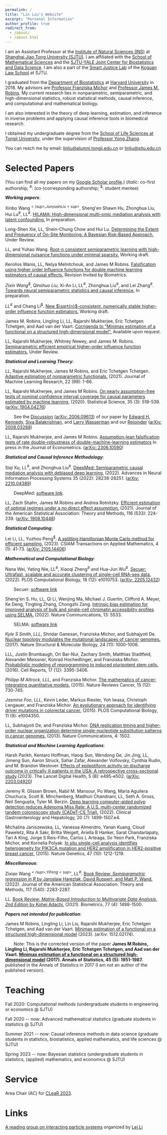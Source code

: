 ```yaml
---
permalink: /
title: "Lin Liu's Website"
excerpt: "Personal Information"
author_profile: true
redirect_from: 
  - /about/
  - /about.html
---
```


I am an Assistant Professor at the [Institute of Natural Sciences (INS)](https://ins.sjtu.edu.cn/) at [Shanghai Jiao Tong University (SJTU)](http://en.sjtu.edu.cn/). I am affiliated with the [School of Mathematical Sciences](http://math.sjtu.edu.cn/) and the [SJTU-YALE Joint Center for Biostatistics and Data Science](http://transmed.sjtu.edu.cn/ylhome.do?method=getHomeList&version=en). I am also a part of the [Smart Justice Lab]() of the [Koguan Law School](https://en.law.sjtu.edu.cn/) at SJTU.
 
I graduated from the [Department of Biostatistics](https://www.hsph.harvard.edu/biostatistics/) at [Harvard University](https://www.harvard.edu/) in 2018. My advisors are [Professor Franziska Michor](http://michorlab.dfci.harvard.edu/) and [Professor James M. Robins](https://www.hsph.harvard.edu/james-robins/). My current research lies in nonparametric, semiparametric, and high-dimensional statistics, robust statistical methods, causal inference, and computational and mathematical biology.

I am also interested in the theory of deep learning, estimation, and inference in inverse problems and applying causal inference tools in biomedical research.

I obtained my undergraduate degree from the [School of Life Sciences at Tongji University](https://life.tongji.edu.cn/lifeen/), under the supervision of [Professor Yong Zhang](https://zhanglab.tongji.edu.cn).

You can reach me by email: [linliu@alumni.tongji.edu.cn](linliu@alumni.tongji.edu.cn) or [linliu@sjtu.edu.cn](linliu@sjtu.edu.cn)

Selected Papers
======
(You can find all my papers on my [Google Scholar profile](https://scholar.google.com/citations?user=2xESgioAAAAJ&hl=en).) (_Italic_: co-first authorship; <sup>#</sup>: (co-)corresponding authorship; <sup>$</sup>: student mentee)

**_Working papers_**:

Xinbo Wang<sup>$</sup>, Junyuan Liu<sup>$</sup>, Sheng'en Shawn Hu, Zhonghua Liu, Hui Lu<sup>#</sup>, LL<sup>#</sup>. [HILAMA: High-dimensional multi-omic mediation analysis with latent confounding.]() In preparation.

Long-Shen Xie, LL, Shein-Chung Chow and Hui Lu. [Determining the Extent and Frequency of On-Site Monitoring: A Bayesian Risk-Based Approach.]() Under Review.

LL, and Yuhao Wang. [Root-n consistent semiparametric learning with high-dimensional nuisance functions under minimal sparsity.](https://arxiv.org/pdf/2305.04174.pdf) Working draft.

Kerollos Wanis, LL, Nelya Melnitchouk, and James M Robins. [Falsification using higher order influence functions for double machine learning estimators of causal effects.]() Revision Invited by Biometrics.

_Zixin Wang_<sup>$</sup>, _Qinshuo Liu_, Xi-An Li, LL<sup>#</sup>, Zhonghua Liu<sup>#</sup>, and Lei Zhang<sup>#</sup>. [Towards neural semiparametric statistics and causal inference.]() In preparation.

LL<sup>#</sup> and Chang Li<sup>$</sup>. [New $\sqrt{n}$-consistent, numerically stable higher-order influence function estimators.](https://arxiv.org/pdf/2302.08097) Working draft.

James M. Robins, Lingling Li, LL, Rajarshi Mukherjee, Eric Tchetgen Tchetgen, and Aad van der Vaart. [Corrigenda to "Minimax estimation of a functional on a structured high-dimensional model".]() Available upon request.

LL, Rajarshi Mukherjee, Whitney Newey, and James M. Robins. [Semiparametric efficient empirical higher-order influence function estimators.]() Under Review.

**_Statistical and Learning Theory_**:

LL, Rajarshi Mukherjee, James M Robins, and Eric Tchetgen Tchetgen. [Adaptive estimation of nonparametric functionals.](http://linliu-stats.github.io/files/Adaptive_Arxiv_Update.pdf) (2021). Journal of Machine Learning Research, 22 (99): 1-66.

LL, Rajarshi Mukherjee, and James M Robins. [On nearly assumption-free tests of nominal confidence interval coverage for causal parameters estimated by machine learning.](https://projecteuclid.org/journals/statistical-science/volume-35/issue-3/On-Nearly-Assumption-Free-Tests-of-Nominal-Confidence-Interval-Coverage/10.1214/20-STS786.short) (2020). Statistical Science, 35 (3): 518-539. ([arXiv: 1904.04276](https://arxiv.org/pdf/1904.04276))

&nbsp;&nbsp;&nbsp;&nbsp;&nbsp;&nbsp; See the [Discussion](https://projecteuclid.org/journals/statistical-science/volume-35/issue-3/Discussion-of-On-Nearly-Assumption-Free-Tests-of-Nominal-Confidence/10.1214/20-STS796.short) ([arXiv: 2006.09613](https://arxiv.org/pdf/2006.09613)) of our paper by [Edward H. Kennedy](http://www.ehkennedy.com/), [Siva Balakrishnan](http://www.stat.cmu.edu/~siva/), and [Larry Wasserman](https://www.stat.cmu.edu/~larry/) and our [Rejoinder](https://projecteuclid.org/journals/statistical-science/volume-35/issue-3/Rejoinder--On-nearly-assumption-free-tests-of-nominal-confidence/10.1214/20-STS804.short) ([arXiv: 2008.03288](https://arxiv.org/pdf/2008.03288))

LL, Rajarshi Mukherjee, and James M Robins. [Assumption-lean falsification tests of rate double-robustness of double-machine-learning estimators](https://arxiv.org/pdf/2306.10590.pdf) In press in the Journal of Econometrics. ([arXiv: 2306.10590](https://arxiv.org/pdf/2306.10590.pdf))

**_Statistical and Causal Inference Methodology_**:

Siqi Xu, LL<sup>#</sup>, and Zhonghua Liu<sup>#</sup>. [DeepMed: Semiparametric causal mediation analysis with debiased deep learning.](https://proceedings.neurips.cc/paper_files/paper/2022/file/b57939005a3cbe40f49b66a0efd6fc8c-Paper-Conference.pdf) (2022). Advances in Neural Information Processing Systems 35 (2022): 28238-28251. ([arXiv: 2210.04389](https://arxiv.org/pdf/2210.04389.pdf))

&nbsp;&nbsp;&nbsp;&nbsp;&nbsp;&nbsp; DeepMed: [software link](https://github.com/siqixu/DeepMed).

LL, Zach Shahn, James M Robins and Andrea Rotnitzky. [Efficient estimation of optimal regimes under a no direct effect assumption.](https://www.tandfonline.com/doi/full/10.1080/01621459.2020.1856117) (2021). Journal of the American Statistical Association: Theory and Methods, 116 (533): 224-239. ([arXiv: 1908.10448](https://arxiv.org/pdf/1908.10448.pdf))

**_Statistical Computing_**:

Lei Li, LL, Yuzhou Peng<sup>$</sup>. [A splitting Hamiltonian Monte Carlo method for efficient sampling.](https://doc.global-sci.org/uploads/Issue/CSIAM-AM/v4n1/41_41.pdf?code=p9%2F0UvomtzDWIMnzCuMjTw%3D%3D) (2023). CSIAM Transactions on Applied Mathematics, 4 (1): 41-73. ([arXiv: 2105.14406](https://arxiv.org/pdf/2105.14406.pdf))

**_Mathematical and Computational Biology_**:

Nana Wei, Yating Nie, LL<sup>#</sup>, Xiaoqi Zheng<sup>#</sup> and Hua-Jun Wu<sup>#</sup>. [Secuer: Ultrafast, scalable and accurate clustering of single-cell RNA-seq data.](https://journals.plos.org/ploscompbiol/article?id=10.1371/journal.pcbi.1010753) (2022). PLOS Computational Biology, 18 (12): e1010753. ([arXiv: 2205.12432]())

&nbsp;&nbsp;&nbsp;&nbsp;&nbsp;&nbsp; Secuer: [software link](https://github.com/nanawei11/Secuer)

Sheng'en S. Hu, LL, Qi Li, Wenjing Ma, Michael J. Guertin, Clifford A. Meyer, Ke Deng, Tingting Zhang, Chongzhi Zang. [Intrinsic bias estimation for improved analysis of bulk and single-cell chromatin accessibility profiles using SELMA.](https://www.nature.com/articles/s41467-022-33194-z) (2022). Nature Communications, 13: 5533.

&nbsp;&nbsp;&nbsp;&nbsp;&nbsp;&nbsp; SELMA: [software link](https://github.com/linliu-stats/SELMA)

_Kyle S Smith_, _LLL_, Shridar Ganesan, Franziska Michor, and Subhajyoti De. [Nuclear topology modulates the mutational landscapes of cancer genomes.](https://www.nature.com/nsmb/journal/v24/n11/abs/nsmb.3474.html) (2017). Nature Structural & Molecular Biology, 24 (11): 1000-1006.

LLL, Justin Brumbaugh, Ori Bar-Nur, Zachary Smith, Matthias Stadtfeld, Alexander Meissner, Konrad Hochedlinger, and Franziska Michor. [Probabilistic modeling of reprogramming to induced pluripotent stem cells.](https://www.sciencedirect.com/science/article/pii/S2211124716316540) (2016). Cell Reports, 17 (12): 3395-3406.

_Philipp M Altrock_, _LLL_, and Franziska Michor. [The mathematics of cancer: integrating quantitative models.](https://www.nature.com/articles/nrc4029) (2015). Nature Reviews Cancer, 15 (12): 730-745.

_Jasmine Foo_, _LLL_, Kevin Leder, Markus Riester, Yoh Iwasa, Christoph Lengauer, and Franziska Michor. [An evolutionary approach for identifying driver mutations in colorectal cancer.](https://journals.plos.org/ploscompbiol/article?id=10.1371/journal.pcbi.1004350) (2015). PLOS Computational Biology, 11 (9): e1004350.

LL, Subhajyoti De, and Franziska Michor. [DNA replication timing and higher-order nuclear organization determine single-nucleotide substitution patterns in cancer genomes.](https://www.nature.com/articles/ncomms2502) (2013). Nature Communications, 4: 1502.

**_Statistical and Machine Learning Applications_**:

Harsh Parikh, Kentaro Hoffman, Haoqi Sun, Wendong Ge, Jin Jing, LL, Jimeng Sun, Aaron Struck, Sahar Zafar, Alexander Volfovsky, Cynthia Rudin, and M. Brandon Westover. [Effects of epileptiform activity on discharge outcome in critically ill patients in the USA: A retrospective cross-sectional study](https://www.sciencedirect.com/science/article/pii/S2589750023000882) (2023). The Lancet Digital Health, 5 (8): e495-e502. ([arXiv: 2203.04920](https://arxiv.org/pdf/2203.04920.pdf))

Jeremy R. Glissen Brown, Nabil M. Mansour, Pu Wang, Maria Aguilera Chuchuca, Scott B. Minchenberg, Madhuri Chandnani, LL, Seth A. Gross, Neil Sengupta, Tyler M. Berzin. [Deep learning computer-aided polyp detection reduces Adenoma Miss Rate:  A U.S. multi-center randomized tandem colonoscopy study (CADeT-CS Trial).](https://www.sciencedirect.com/science/article/pii/S1542356521009733) (2022). Clinical Gastroenterology and Hepatology, 20 (7): 1499-1507.e4. 

Michalina Janiszewska, LL, Vanessa Almendro, Yanan Kuang, Cloud Paweletz, Rita A Sakr, Britta Weigelt, Ariella B Hanker, Sarat Chandarlapaty, Tari A King, Jorge S Reis-Filho, Carlos L Arteaga, So Yeon Park, Franziska Michor, and Kornelia Polyak. [In situ single-cell analysis identifies heterogeneity for PIK3CA mutation and HER2 amplification in HER2-positive breast cancer.](https://www.nature.com/articles/ng.3391/) (2015). Nature Genetics, 47 (10): 1212-1219.

**_Miscellaneous_**:

Zixiao Wang<sup>$</sup>, Yi Feng<sup>$</sup>, LL<sup>#</sup>. [Book Review: _Semiparametric regression in R_ by Jaroslaw Harezlak, David Ruppert, and Matt P. Wand.](https://www.tandfonline.com/doi/full/10.1080/01621459.2022.2139707) (2022). Journal of the American Statistical Association: Theory and Methods, 117 (540): 2283-2287.

LL. [Book Review: _Matrix-Based Introduction to Multivariate Data Analysis, 2nd Edition_ by Kohei Adachi.](https://onlinelibrary.wiley.com/doi/full/10.1111/biom.13566) (2021). Biometrics, 77 (4): 1498-1500.

**_Papers not intended for publication_**:

James M Robins, Lingling Li, Lin Liu, Rajarshi Mukherjee, Eric Tchetgen Tchetgen, and Aad van der Vaart. [Minimax estimation of a functional on a structured high-dimensional model](https://arxiv.org/pdf/1512.02174.pdf) (2023). (arXiv: 1512.02174).

&nbsp;&nbsp;&nbsp;&nbsp;&nbsp;&nbsp; Note: This is the corrected version of the paper **James M Robins, Lingling Li, Rajarshi Mukherjee, Eric Tchetgen Tchetgen, and Aad van der Vaart. [Minimax estimation of a functional on a structured high-dimensional model](https://projecteuclid.org/journals/annals-of-statistics/volume-45/issue-5/Minimax-estimation-of-a-functional-on-a-structured-high-dimensional/10.1214/16-AOS1515.full) (2017). Annals of Statistics, 45 (5): 1951-1987.** published in the Annals of Statistics in 2017 (I am not an author of the published version).

Teaching
======
Fall 2020: Computational methods (undergraduate students in engineering or economics @ SJTU)

Fall 2020 -- now: Advanced mathematical statistics (graduate students in statistics @ SJTU)

Summer 2021 -- now: Causal inference methods in data science (graduate students in statistics, biostatistics, applied mathematics, and life sciences @ SJTU)

Spring 2023 -- now: Bayesian statistics (undergraduate students in statistics, (applied) mathematics, and economics @ SJTU)


Service
======
Area Chair (AC) for [CLeaR 2023](https://www.cclear.cc/2023).

Links
======
[A reading group on interacting particle systems](https://ins.sjtu.edu.cn/research-group/particles/) organized by [Lei Li](https://ins.sjtu.edu.cn/people/leili/)

